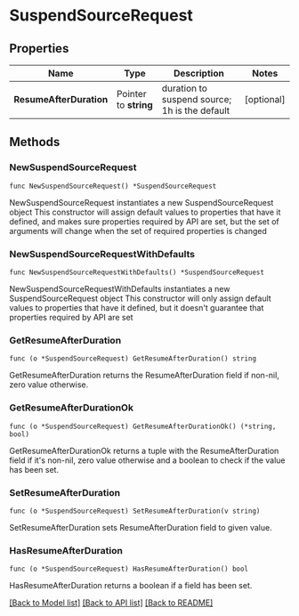 # SuspendSourceRequest

## Properties

Name | Type | Description | Notes
------------ | ------------- | ------------- | -------------
**ResumeAfterDuration** | Pointer to **string** | duration to suspend source; 1h is the default | [optional] 

## Methods

### NewSuspendSourceRequest

`func NewSuspendSourceRequest() *SuspendSourceRequest`

NewSuspendSourceRequest instantiates a new SuspendSourceRequest object
This constructor will assign default values to properties that have it defined,
and makes sure properties required by API are set, but the set of arguments
will change when the set of required properties is changed

### NewSuspendSourceRequestWithDefaults

`func NewSuspendSourceRequestWithDefaults() *SuspendSourceRequest`

NewSuspendSourceRequestWithDefaults instantiates a new SuspendSourceRequest object
This constructor will only assign default values to properties that have it defined,
but it doesn't guarantee that properties required by API are set

### GetResumeAfterDuration

`func (o *SuspendSourceRequest) GetResumeAfterDuration() string`

GetResumeAfterDuration returns the ResumeAfterDuration field if non-nil, zero value otherwise.

### GetResumeAfterDurationOk

`func (o *SuspendSourceRequest) GetResumeAfterDurationOk() (*string, bool)`

GetResumeAfterDurationOk returns a tuple with the ResumeAfterDuration field if it's non-nil, zero value otherwise
and a boolean to check if the value has been set.

### SetResumeAfterDuration

`func (o *SuspendSourceRequest) SetResumeAfterDuration(v string)`

SetResumeAfterDuration sets ResumeAfterDuration field to given value.

### HasResumeAfterDuration

`func (o *SuspendSourceRequest) HasResumeAfterDuration() bool`

HasResumeAfterDuration returns a boolean if a field has been set.


[[Back to Model list]](../README.md#documentation-for-models) [[Back to API list]](../README.md#documentation-for-api-endpoints) [[Back to README]](../README.md)


